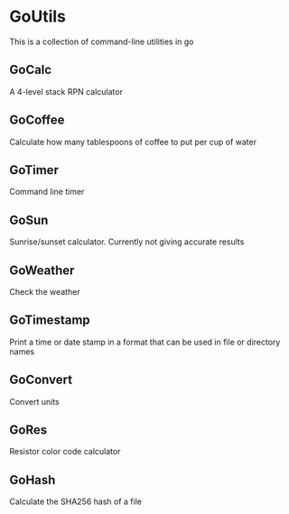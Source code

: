 # GoUtils
This is a collection of command-line utilities in go

## GoCalc
A 4-level stack RPN calculator

## GoCoffee
Calculate how many tablespoons of coffee to put per cup of water

## GoTimer 
Command line timer

## GoSun
Sunrise/sunset calculator. Currently not giving accurate results

## GoWeather
Check the weather

## GoTimestamp
Print a time or date stamp in a format that can be used in file or directory names

## GoConvert
Convert units

## GoRes
Resistor color code calculator

## GoHash
Calculate the SHA256 hash of a file
